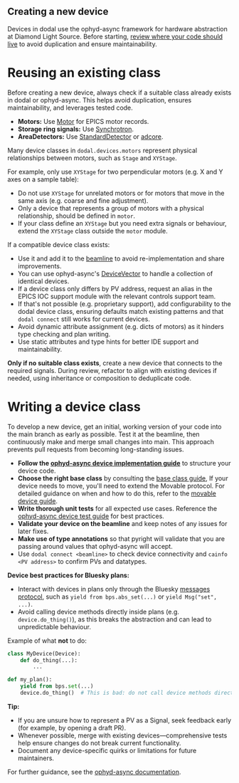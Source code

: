 Creating a new device
---------------------

Devices in dodal use the ophyd-async framework for hardware abstraction at Diamond Light Source. Before starting, [review where your code should live](../reference/device-standards.rst#where_to_put_devices) to avoid duplication and ensure maintainability.

Reusing an existing class
=========================

Before creating a new device, always check if a suitable class already exists in dodal or ophyd-async. This helps avoid duplication, ensures maintainability, and leverages tested code.

- **Motors:** Use [Motor](https://github.com/bluesky/ophyd-async/blob/main/src/ophyd_async/epics/motor.py) for EPICS motor records.
- **Storage ring signals:** Use [Synchrotron](https://github.com/DiamondLightSource/dodal/blob/main/src/dodal/devices/synchrotron.py).
- **AreaDetectors:** Use [StandardDetector](https://github.com/bluesky/ophyd-async/tree/main/src/ophyd_async/epics/adcore) or [adcore](https://github.com/bluesky/ophyd-async/tree/main/src/ophyd_async/epics/adcore).

Many device classes in `dodal.devices.motors` represent physical relationships between motors, such as `Stage` and `XYStage`.  

For example, only use `XYStage` for two perpendicular motors (e.g. X and Y axes on a sample table):
- Do not use `XYStage` for unrelated motors or for motors that move in the same axis (e.g. coarse and fine adjustment).
- Only a device that represents a group of motors with a physical relationship, should be defined in `motor`.
- If your class define an `XYStage` but you need extra signals or behaviour, extend the `XYStage` class outside the `motor` module.


If a compatible device class exists:
- Use it and add it to the [beamline](./create-beamline.rst) to avoid re-implementation and share improvements.
- You can use ophyd-async's [DeviceVector](https://blueskyproject.io/ophyd-async/main/explanations/decisions/0006-procedural-device-definitions.html) to handle a collection of identical devices.   
- If a device class only differs by PV address, request an alias in the EPICS IOC support module with the relevant controls support team.  
- If that's not possible (e.g. proprietary support), add configurability to the dodal device class, ensuring defaults match existing patterns and that `dodal connect` still works for current devices.
- Avoid dynamic attribute assignment (e.g. dicts of motors) as it hinders type checking and plan writing.  
- Use static attributes and type hints for better IDE support and maintainability.

**Only if no suitable class exists**, create a new device that connects to the required signals. During review, refactor to align with existing devices if needed, using inheritance or composition to deduplicate code.  

Writing a device class
======================

To develop a new device, get an initial, working version of your code into the main branch as early as possible. Test it at the beamline, then continuously make and merge small changes into main. This approach prevents pull requests from becoming long-standing issues.

- **Follow the [ophyd-async device implementation guide](https://blueskyproject.io/ophyd-async/main/tutorials/implementing-devices.html)** to structure your device code.
- **Choose the right base class** by consulting the [base class guide](https://blueskyproject.io/ophyd-async/main/how-to/choose-right-baseclass.html), If your device needs to move, you'll need to extend the Movable protocol. For detailed guidance on when and how to do this, refer to the [movable device guide](https://blueskyproject.io/ophyd-async/main/explanations/when-to-extend-movable.html). 
- **Write thorough unit tests** for all expected use cases. Reference the [ophyd-async device test guide](https://blueskyproject.io/ophyd-async/main/tutorials/implementing-devices.html) for best practices.
- **Validate your device on the beamline** and keep notes of any issues for later fixes.
- **Make use of type annotations** so that pyright will validate that you are passing around values that ophyd-async will accept.
- Use `dodal connect <beamline>` to check device connectivity and `cainfo <PV address>` to confirm PVs and datatypes.

**Device best practices for Bluesky plans:**

- Interact with devices in plans only through the Bluesky [messages protocol](https://blueskyproject.io/bluesky/main/msg.html), such as `yield from bps.abs_set(...)` or `yield Msg("set", ...)`.
- Avoid calling device methods directly inside plans (e.g. `device.do_thing()`), as this breaks the abstraction and can lead to unpredictable behaviour.

Example of what **not** to do:
```python
class MyDevice(Device):
    def do_thing(...):
        ...

def my_plan():
    yield from bps.set(...)
    device.do_thing()  # This is bad: do not call device methods directly in plans
```

**Tip:**

- If you are unsure how to represent a PV as a Signal, seek feedback early (for example, by opening a draft PR).
- Whenever possible, merge with existing devices—comprehensive tests help ensure changes do not break current functionality.
- Document any device-specific quirks or limitations for future maintainers.

For further guidance, see the [ophyd-async documentation](https://blueskyproject.io/ophyd-async/main/how-to/choose-interfaces-for-devices.html).

